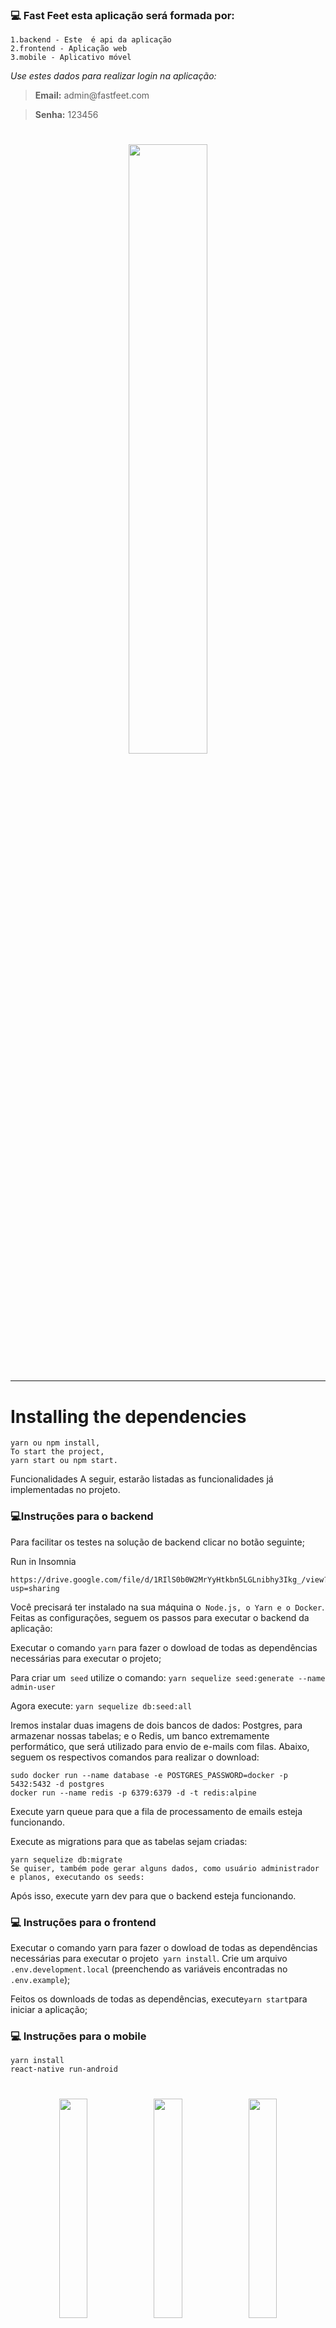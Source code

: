 ### :computer: Fast Feet esta aplicação será formada por:

```
1.backend - Este  é api da aplicação
2.frontend - Aplicação web
3.mobile - Aplicativo móvel
```
_Use estes dados para realizar login na aplicação:_
<blockquote><strong>Email:</strong> admin@fastfeet.com</blockquote>
<blockquote> <strong>Senha:</strong> 123456</blockquote>

<h1 align="center">
<img src="https://raw.githubusercontent.com/MicaelliMedeiros/FastFeet/master/frontend/.github/image1.jpg" width="50%" height="50%"/>

___
# Installing the dependencies

```
yarn ou npm install,
To start the project,
yarn start ou npm start.
```
Funcionalidades
A seguir, estarão listadas as funcionalidades já implementadas no projeto.


### :computer:Instruções para o backend
Para facilitar os testes na solução de backend clicar no botão seguinte;

   Run in Insomnia
   ```
   https://drive.google.com/file/d/1RIlS0b0W2MrYyHtkbn5LGLnibhy3Ikg_/view?usp=sharing
   ```
Você precisará ter instalado na sua máquina o``` Node.js, o Yarn e o Docker```. Feitas as configurações, seguem os passos para executar o backend da aplicação:

Executar o comando ```yarn``` para fazer o dowload de todas as dependências necessárias para executar o projeto;

Para criar um``` seed``` utilize o comando:
```yarn sequelize seed:generate --name admin-user```

Agora execute:
```yarn sequelize db:seed:all```

Iremos instalar duas imagens de dois bancos de dados: Postgres, para armazenar nossas tabelas; e o Redis, um banco extremamente performático, que será utilizado para envio de e-mails com filas. Abaixo, seguem os respectivos comandos para realizar o download:

```
sudo docker run --name database -e POSTGRES_PASSWORD=docker -p 5432:5432 -d postgres
docker run --name redis -p 6379:6379 -d -t redis:alpine
```
Execute yarn queue para que a fila de processamento de emails esteja funcionando.

Execute as migrations para que as tabelas sejam criadas:
```
yarn sequelize db:migrate
Se quiser, também pode gerar alguns dados, como usuário administrador e planos, executando os seeds:
```
Após isso, execute yarn dev para que o backend esteja funcionando.

### :computer: Instruções para o frontend
Executar o comando yarn para fazer o dowload de todas as dependências necessárias para executar o projeto``` yarn install```. Crie um  arquivo `.env.development.local` (preenchendo as variáveis encontradas no `.env.example`);

Feitos os downloads de todas as dependências, execute``` yarn start ```para iniciar a aplicação;

### :computer: Instruções para o mobile

```
yarn install
react-native run-android
```
<h1 align="center">
<img src="https://raw.githubusercontent.com/MicaelliMedeiros/FastFeet/master/mobile/.github/image1.jpg" width="30%" height="30%" /><img src="https://raw.githubusercontent.com/MicaelliMedeiros/FastFeet/master/mobile/.github/image3.jpg" width="30%" height="30%" /><img src="https://raw.githubusercontent.com/MicaelliMedeiros/FastFeet/master/mobile/.github/image4.jpg" width="30%" height="30%" />

___

🧑🏻‍💻 Coding [João Alvaro](https://www.linkedin.com/in/jo%C3%A3o-alvaro-58b79a15b/)!
